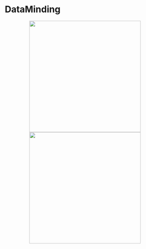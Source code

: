 # DataMinding

<p align="center">
  <img src="https://i.pinimg.com/564x/03/f1/0f/03f10ff9b14e39bd6291d2cb63353634.jpg" width="350"/>
  <img src="https://i.pinimg.com/564x/03/f1/0f/03f10ff9b14e39bd6291d2cb63353634.jpg" width="350"/>
</p>

